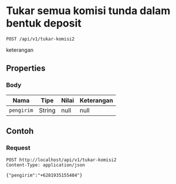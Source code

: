 # Tukar semua komisi tunda dalam bentuk deposit
```http
POST /api/v1/tukar-komisi2
```
keterangan
## Properties
### Body
Nama | Tipe | Nilai | Keterangan
--- | --- | --- | ---
<code>pengirim</code> | String | null | null
## Contoh
### Request
```http
POST http://localhost/api/v1/tukar-komisi2
Content-Type: application/json

{"pengirim":"+6281935155404"}


```
